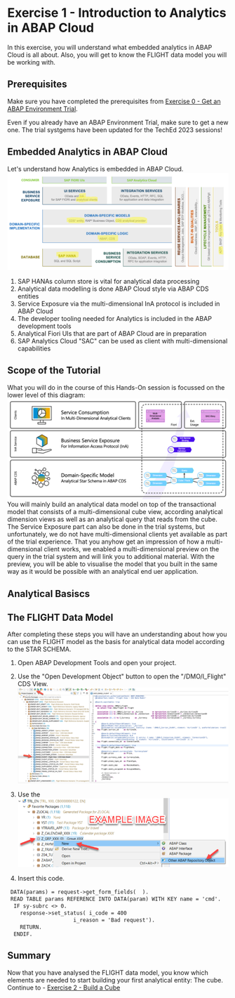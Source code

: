 # Exercise 1 - Introduction to Analytics in ABAP Cloud

In this exercise, you will understand what embedded analytics in ABAP Cloud is all about.
Also, you will get to know the FLIGHT data model you will be working with.

## Prerequisites

Make sure you have completed the prerequisites from [Exercise 0 - Get an ABAP Environment Trial](../ex0/README.md).

Even if you already have an ABAP Environment Trial, make sure to get a new one.
The trial systgems have been updated for the TechEd 2023 sessions!

## Embedded Analytics in ABAP Cloud

Let's understand how Analytics is embedded in ABAP Cloud. 
<br>![](/exercises/ex1/images/01-EmbeddedAnalyticsInABAPCloud.png)
1. SAP HANAs column store is vital for analytical data processing
2. Analytical data modelling is done ABAP Cloud style via ABAP CDS entities
3. Service Exposure via the multi-dimensional InA protocol is included in ABAP Cloud
4. The developer tooling needed for Analytics is included in the ABAP development tools
5. Analytical Fiori UIs that are part of ABAP Cloud are in preparation
6. SAP Analytics Cloud "SAC" can be used as client with multi-dimensional capabilities

## Scope of the Tutorial

What you will do in the course of this Hands-On session is focussed on the lower level of this diagram:
<br>![](/exercises/ex1/images/02-HandsOnScope.png)
You will mainly build an analytical data model on top of the transactional model that consists of a multi-dimensional cube view, according analytical dimension views as well as an analytical query that reads from the cube.
The Service Exposure part can also be done in the trial systems, but unfortunately, we do not have multi-dimensional clients yet available as part of the trial experience.
That you anyhow get an impression of how a multi-dimensional client works, we enabled a multi-dimensional preview on the query in the trial system and will link you to additional material.
With the preview, you will be able to visualise the model that you built in the same way as it would be possible with an analytical end uer application.

## Analytical Basiscs




## The FLIGHT Data Model

After completing these steps you will have an understanding about how you can use the FLIGHT model as the basis for analytical data model according to the STAR SCHEMA.

1.	Open ABAP Development Tools and open your project.
2.	Use the "Open Development Object" button to open the "/DMO/I_Flight" CDS View.
<br>![](/exercises/ex1/images/03-ADTDemoFlight.png)
3.	Use the 
<br>![](/exercises/ex0/images/00_00_0010.png)

4.	Insert this code.
``` abap
 DATA(params) = request->get_form_fields(  ).
 READ TABLE params REFERENCE INTO DATA(param) WITH KEY name = 'cmd'.
  IF sy-subrc <> 0.
    response->set_status( i_code = 400
                     i_reason = 'Bad request').
    RETURN.
  ENDIF.
```

## Summary

Now that you have analysed the FLIGHT data model, you know which elements are needed to start building your first analytical entity: The cube.
Continue to - [Exercise 2 - Build a Cube](../ex2/README.md)

